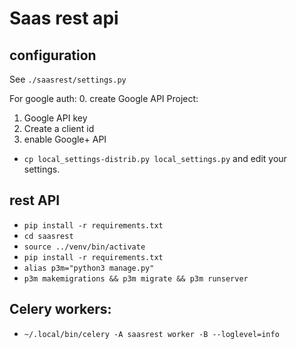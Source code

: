 # Saas rest api


## configuration
See `./saasrest/settings.py`

For google auth: 
0. create Google API Project:
1. Google API key
2. Create a client id
3. enable Google+ API

- `cp local_settings-distrib.py local_settings.py` and edit your settings.

## rest API

- `pip install -r requirements.txt`
- `cd saasrest`
- `source ../venv/bin/activate`
- `pip install -r requirements.txt`
- `alias p3m="python3 manage.py"`
- `p3m makemigrations && p3m migrate && p3m runserver`

## Celery workers:

- `~/.local/bin/celery -A saasrest worker -B --loglevel=info`
